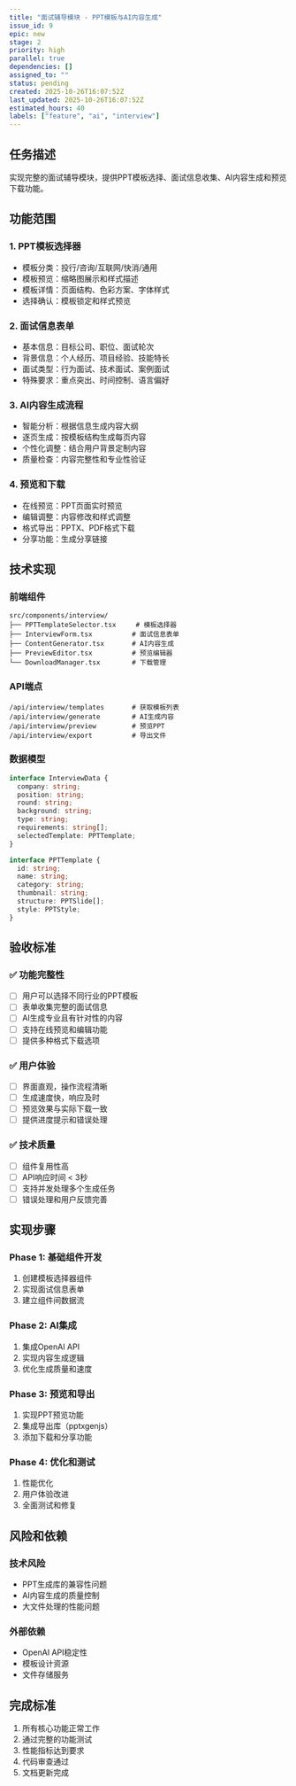 ```yaml
---
title: "面试辅导模块 - PPT模板与AI内容生成"
issue_id: 9
epic: new
stage: 2
priority: high
parallel: true
dependencies: []
assigned_to: ""
status: pending
created: 2025-10-26T16:07:52Z
last_updated: 2025-10-26T16:07:52Z
estimated_hours: 40
labels: ["feature", "ai", "interview"]
---
```


## 任务描述

实现完整的面试辅导模块，提供PPT模板选择、面试信息收集、AI内容生成和预览下载功能。

## 功能范围

### 1. PPT模板选择器
- 模板分类：投行/咨询/互联网/快消/通用
- 模板预览：缩略图展示和样式描述
- 模板详情：页面结构、色彩方案、字体样式
- 选择确认：模板锁定和样式预览

### 2. 面试信息表单
- 基本信息：目标公司、职位、面试轮次
- 背景信息：个人经历、项目经验、技能特长
- 面试类型：行为面试、技术面试、案例面试
- 特殊要求：重点突出、时间控制、语言偏好

### 3. AI内容生成流程
- 智能分析：根据信息生成内容大纲
- 逐页生成：按模板结构生成每页内容
- 个性化调整：结合用户背景定制内容
- 质量检查：内容完整性和专业性验证

### 4. 预览和下载
- 在线预览：PPT页面实时预览
- 编辑调整：内容修改和样式调整
- 格式导出：PPTX、PDF格式下载
- 分享功能：生成分享链接

## 技术实现

### 前端组件
```
src/components/interview/
├── PPTTemplateSelector.tsx     # 模板选择器
├── InterviewForm.tsx          # 面试信息表单
├── ContentGenerator.tsx       # AI内容生成
├── PreviewEditor.tsx          # 预览编辑器
└── DownloadManager.tsx        # 下载管理
```

### API端点
```
/api/interview/templates       # 获取模板列表
/api/interview/generate        # AI生成内容
/api/interview/preview         # 预览PPT
/api/interview/export          # 导出文件
```

### 数据模型
```typescript
interface InterviewData {
  company: string;
  position: string;
  round: string;
  background: string;
  type: string;
  requirements: string[];
  selectedTemplate: PPTTemplate;
}

interface PPTTemplate {
  id: string;
  name: string;
  category: string;
  thumbnail: string;
  structure: PPTSlide[];
  style: PPTStyle;
}
```

## 验收标准

### ✅ 功能完整性
- [ ] 用户可以选择不同行业的PPT模板
- [ ] 表单收集完整的面试信息
- [ ] AI生成专业且有针对性的内容
- [ ] 支持在线预览和编辑功能
- [ ] 提供多种格式下载选项

### ✅ 用户体验
- [ ] 界面直观，操作流程清晰
- [ ] 生成速度快，响应及时
- [ ] 预览效果与实际下载一致
- [ ] 提供进度提示和错误处理

### ✅ 技术质量
- [ ] 组件复用性高
- [ ] API响应时间 < 3秒
- [ ] 支持并发处理多个生成任务
- [ ] 错误处理和用户反馈完善

## 实现步骤

### Phase 1: 基础组件开发
1. 创建模板选择器组件
2. 实现面试信息表单
3. 建立组件间数据流

### Phase 2: AI集成
1. 集成OpenAI API
2. 实现内容生成逻辑
3. 优化生成质量和速度

### Phase 3: 预览和导出
1. 实现PPT预览功能
2. 集成导出库（pptxgenjs）
3. 添加下载和分享功能

### Phase 4: 优化和测试
1. 性能优化
2. 用户体验改进
3. 全面测试和修复

## 风险和依赖

### 技术风险
- PPT生成库的兼容性问题
- AI内容生成的质量控制
- 大文件处理的性能问题

### 外部依赖
- OpenAI API稳定性
- 模板设计资源
- 文件存储服务

## 完成标准

1. 所有核心功能正常工作
2. 通过完整的功能测试
3. 性能指标达到要求
4. 代码审查通过
5. 文档更新完成